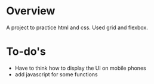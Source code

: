 # Overview
A project to practice html and css. Used grid and flexbox.

# To-do's
- Have to think how to display the UI on mobile phones
- add javascript for some functions
